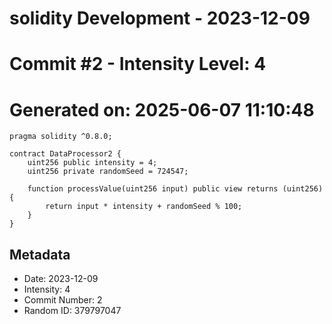 ﻿# solidity Development - 2023-12-09
# Commit #2 - Intensity Level: 4
# Generated on: 2025-06-07 11:10:48
```solidity
pragma solidity ^0.8.0;

contract DataProcessor2 {
    uint256 public intensity = 4;
    uint256 private randomSeed = 724547;

    function processValue(uint256 input) public view returns (uint256) {
        return input * intensity + randomSeed % 100;
    }
}
```
## Metadata
- Date: 2023-12-09
- Intensity: 4
- Commit Number: 2
- Random ID: 379797047
